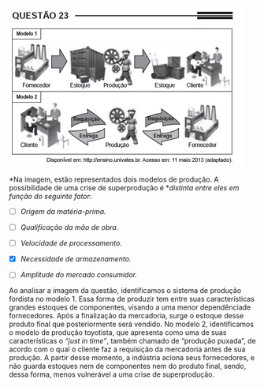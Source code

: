 

![](7f9b772e-22f4-bcd9-a7a6-b8b18012fd43.png)

*Na imagem, estão representados dois modelos de produção. A possibilidade de uma crise de superprodução é **distinta entre eles em função do seguinte fator:*



- [ ] *Origem da matéria-prima.*
- [ ] *Qualificação da mão de obra.*
- [ ] *Velocidade de processamento.*
- [x] *Necessidade de armazenamento.*
- [ ] *Amplitude do mercado consumidor.*


Ao analisar a imagem da questão, identificamos o sistema de produção fordista no modelo 1. Essa forma de produzir tem entre suas características grandes estoques de componentes, visando a uma menor dependênciade fornecedores. Após a finalização da mercadoria, surge o estoque desse produto final que posteriormente será vendido. No modelo 2, identificamos o modelo de produção toyotista, que apresenta como uma de suas características o *“just in time”*, também chamado de “produção puxada”, de acordo com o qual o cliente faz a requisição da mercadoria antes de sua produção. A partir desse momento, a indústria aciona seus fornecedores, e não guarda estoques nem de componentes nem do produto final, sendo, dessa forma, menos vulnerável a uma crise de superprodução.

        
